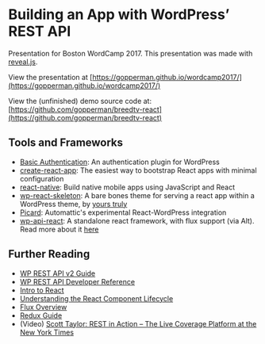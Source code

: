 # Building an App with WordPress’ REST API
Presentation for Boston WordCamp 2017. This presentation was made with [reveal.js](https://github.com/hakimel/reveal.js).

View the presentation at [https://gopperman.github.io/wordcamp2017/](https://gopperman.github.io/wordcamp2017/)

View the (unfinished) demo source code at: [https://github.com/gopperman/breedtv-react](https://github.com/gopperman/breedtv-react)

## Tools and Frameworks
* [Basic Authentication](https://github.com/WP-API/Basic-Auth): An authentication plugin for WordPress
* [create-react-app](https://github.com/facebookincubator/create-react-app): The easiest way to bootstrap React apps with minimal configuration
* [react-native](https://facebook.github.io/react-native/): Build native mobile apps using JavaScript and React
* [wp-react-skeleton](https://github.com/gopperman/wp-react-skeleton): A bare bones theme for serving a react app within a WordPress theme, by [yours truly](http://gopperman.com)
* [Picard](https://github.com/Automattic/Picard): Automattic's experimental React-WordPress integration
* [wp-api-react](https://github.com/DreySkee/wp-api-react): A standalone react framework, with flux support (via Alt). Read more about it [here](https://medium.freecodecamp.org/how-to-build-react-apps-on-top-of-the-wordpress-rest-api-bcc632808025#.tkbzho7ms)

## Further Reading
* [WP REST API v2 Guide](http://v2.wp-api.org/)
* [WP REST API Developer Reference](https://developer.wordpress.org/rest-api/reference/)
* [Intro to React](https://facebook.github.io/react/tutorial/tutorial.html)
* [Understanding the React Component Lifecycle](http://busypeoples.github.io/post/react-component-lifecycle/)
* [Flux Overview](https://facebook.github.io/flux/docs/in-depth-overview.html#content)
* [Redux Guide](http://redux.js.org/)
* (Video) [Scott Taylor: REST in Action – The Live Coverage Platform at the New York Times](https://videopress.com/v/jBvi0Nfq)
